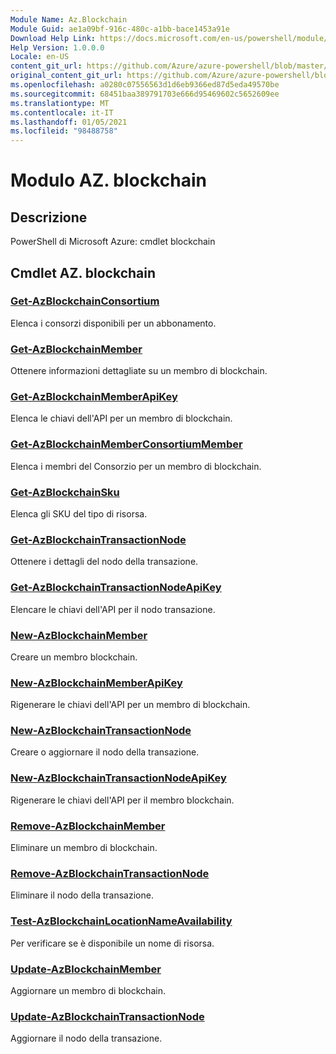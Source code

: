 ```yaml
---
Module Name: Az.Blockchain
Module Guid: ae1a09bf-916c-480c-a1bb-bace1453a91e
Download Help Link: https://docs.microsoft.com/en-us/powershell/module/az.blockchain
Help Version: 1.0.0.0
Locale: en-US
content_git_url: https://github.com/Azure/azure-powershell/blob/master/src/Blockchain/help/Az.Blockchain.md
original_content_git_url: https://github.com/Azure/azure-powershell/blob/master/src/Blockchain/help/Az.Blockchain.md
ms.openlocfilehash: a0280c07556563d1d6eb9366ed87d5eda49570be
ms.sourcegitcommit: 68451baa389791703e666d95469602c5652609ee
ms.translationtype: MT
ms.contentlocale: it-IT
ms.lasthandoff: 01/05/2021
ms.locfileid: "98488758"
---
```

# Modulo AZ. blockchain
## Descrizione
PowerShell di Microsoft Azure: cmdlet blockchain

## Cmdlet AZ. blockchain
### [Get-AzBlockchainConsortium](Get-AzBlockchainConsortium.md)
Elenca i consorzi disponibili per un abbonamento.

### [Get-AzBlockchainMember](Get-AzBlockchainMember.md)
Ottenere informazioni dettagliate su un membro di blockchain.

### [Get-AzBlockchainMemberApiKey](Get-AzBlockchainMemberApiKey.md)
Elenca le chiavi dell'API per un membro di blockchain.

### [Get-AzBlockchainMemberConsortiumMember](Get-AzBlockchainMemberConsortiumMember.md)
Elenca i membri del Consorzio per un membro di blockchain.

### [Get-AzBlockchainSku](Get-AzBlockchainSku.md)
Elenca gli SKU del tipo di risorsa.

### [Get-AzBlockchainTransactionNode](Get-AzBlockchainTransactionNode.md)
Ottenere i dettagli del nodo della transazione.

### [Get-AzBlockchainTransactionNodeApiKey](Get-AzBlockchainTransactionNodeApiKey.md)
Elencare le chiavi dell'API per il nodo transazione.

### [New-AzBlockchainMember](New-AzBlockchainMember.md)
Creare un membro blockchain.

### [New-AzBlockchainMemberApiKey](New-AzBlockchainMemberApiKey.md)
Rigenerare le chiavi dell'API per un membro di blockchain.

### [New-AzBlockchainTransactionNode](New-AzBlockchainTransactionNode.md)
Creare o aggiornare il nodo della transazione.

### [New-AzBlockchainTransactionNodeApiKey](New-AzBlockchainTransactionNodeApiKey.md)
Rigenerare le chiavi dell'API per il membro blockchain.

### [Remove-AzBlockchainMember](Remove-AzBlockchainMember.md)
Eliminare un membro di blockchain.

### [Remove-AzBlockchainTransactionNode](Remove-AzBlockchainTransactionNode.md)
Eliminare il nodo della transazione.

### [Test-AzBlockchainLocationNameAvailability](Test-AzBlockchainLocationNameAvailability.md)
Per verificare se è disponibile un nome di risorsa.

### [Update-AzBlockchainMember](Update-AzBlockchainMember.md)
Aggiornare un membro di blockchain.

### [Update-AzBlockchainTransactionNode](Update-AzBlockchainTransactionNode.md)
Aggiornare il nodo della transazione.


